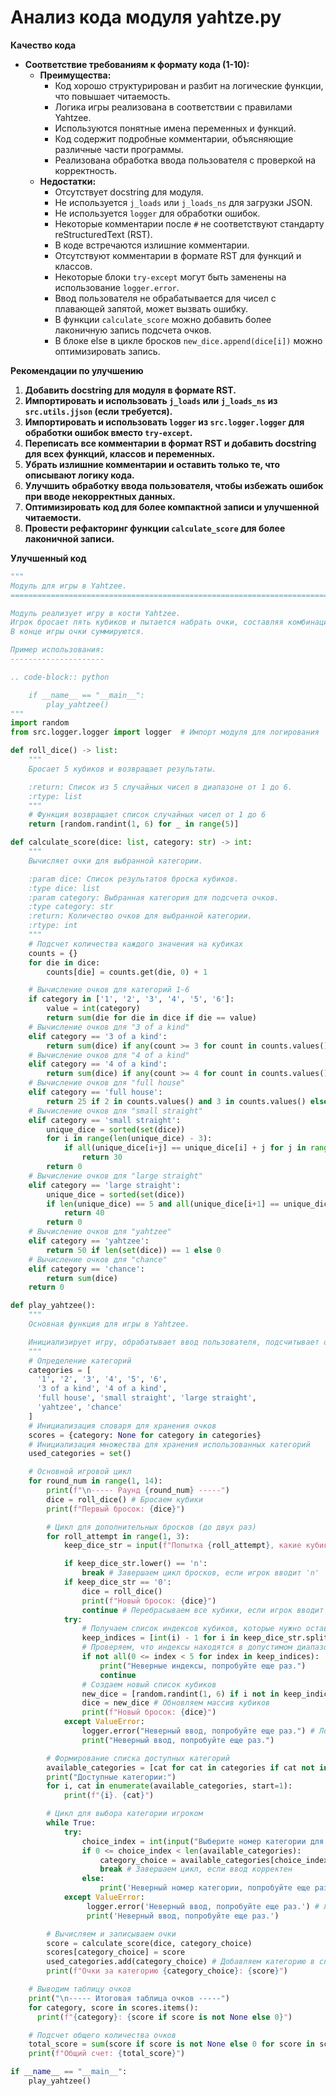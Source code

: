 # Анализ кода модуля yahtze.py

**Качество кода**
-   **Соответствие требованиям к формату кода (1-10):**
    -   **Преимущества:**
        -   Код хорошо структурирован и разбит на логические функции, что повышает читаемость.
        -   Логика игры реализована в соответствии с правилами Yahtzee.
        -   Используются понятные имена переменных и функций.
        -   Код содержит подробные комментарии, объясняющие различные части программы.
        -   Реализована обработка ввода пользователя с проверкой на корректность.
    -   **Недостатки:**
        -   Отсутствует docstring для модуля.
        -   Не используется `j_loads` или `j_loads_ns` для загрузки JSON.
        -   Не используется `logger` для обработки ошибок.
        -   Некоторые комментарии после `#` не соответствуют стандарту reStructuredText (RST).
        -   В коде встречаются излишние комментарии.
        -   Отсутствуют комментарии в формате RST для функций и классов.
        -   Некоторые блоки `try-except` могут быть заменены на использование `logger.error`.
        -   Ввод пользователя не обрабатывается для чисел с плавающей запятой, может вызвать ошибку.
        -   В функции `calculate_score` можно добавить более лаконичную запись подсчета очков.
        -   В блоке else в цикле бросков `new_dice.append(dice[i])` можно оптимизировать запись.

**Рекомендации по улучшению**

1.  **Добавить docstring для модуля в формате RST.**
2.  **Импортировать и использовать `j_loads` или `j_loads_ns` из `src.utils.jjson` (если требуется).**
3.  **Импортировать и использовать `logger` из `src.logger.logger` для обработки ошибок вместо `try-except`.**
4.  **Переписать все комментарии в формат RST и добавить docstring для всех функций, классов и переменных.**
5.  **Убрать излишние комментарии и оставить только те, что описывают логику кода.**
6.  **Улучшить обработку ввода пользователя, чтобы избежать ошибок при вводе некорректных данных.**
7.  **Оптимизировать код для более компактной записи и улучшенной читаемости.**
8.  **Провести рефакторинг функции `calculate_score` для более лаконичной записи.**

**Улучшенный код**

```python
"""
Модуль для игры в Yahtzee.
=========================================================================================

Модуль реализует игру в кости Yahtzee.
Игрок бросает пять кубиков и пытается набрать очки, составляя комбинации.
В конце игры очки суммируются.

Пример использования:
---------------------

.. code-block:: python

    if __name__ == "__main__":
        play_yahtzee()
"""
import random
from src.logger.logger import logger  # Импорт модуля для логирования

def roll_dice() -> list:
    """
    Бросает 5 кубиков и возвращает результаты.

    :return: Список из 5 случайных чисел в диапазоне от 1 до 6.
    :rtype: list
    """
    # Функция возвращает список случайных чисел от 1 до 6
    return [random.randint(1, 6) for _ in range(5)]

def calculate_score(dice: list, category: str) -> int:
    """
    Вычисляет очки для выбранной категории.

    :param dice: Список результатов броска кубиков.
    :type dice: list
    :param category: Выбранная категория для подсчета очков.
    :type category: str
    :return: Количество очков для выбранной категории.
    :rtype: int
    """
    # Подсчет количества каждого значения на кубиках
    counts = {}
    for die in dice:
        counts[die] = counts.get(die, 0) + 1

    # Вычисление очков для категорий 1-6
    if category in ['1', '2', '3', '4', '5', '6']:
        value = int(category)
        return sum(die for die in dice if die == value)
    # Вычисление очков для "3 of a kind"
    elif category == '3 of a kind':
        return sum(dice) if any(count >= 3 for count in counts.values()) else 0
    # Вычисление очков для "4 of a kind"
    elif category == '4 of a kind':
        return sum(dice) if any(count >= 4 for count in counts.values()) else 0
    # Вычисление очков для "full house"
    elif category == 'full house':
        return 25 if 2 in counts.values() and 3 in counts.values() else 0
    # Вычисление очков для "small straight"
    elif category == 'small straight':
        unique_dice = sorted(set(dice))
        for i in range(len(unique_dice) - 3):
            if all(unique_dice[i+j] == unique_dice[i] + j for j in range(4)):
                return 30
        return 0
    # Вычисление очков для "large straight"
    elif category == 'large straight':
        unique_dice = sorted(set(dice))
        if len(unique_dice) == 5 and all(unique_dice[i+1] == unique_dice[i] + 1 for i in range(4)):
            return 40
        return 0
    # Вычисление очков для "yahtzee"
    elif category == 'yahtzee':
        return 50 if len(set(dice)) == 1 else 0
    # Вычисление очков для "chance"
    elif category == 'chance':
        return sum(dice)
    return 0

def play_yahtzee():
    """
    Основная функция для игры в Yahtzee.

    Инициализирует игру, обрабатывает ввод пользователя, подсчитывает очки и выводит результаты.
    """
    # Определение категорий
    categories = [
      '1', '2', '3', '4', '5', '6',
      '3 of a kind', '4 of a kind',
      'full house', 'small straight', 'large straight',
      'yahtzee', 'chance'
    ]
    # Инициализация словаря для хранения очков
    scores = {category: None for category in categories}
    # Инициализация множества для хранения использованных категорий
    used_categories = set()

    # Основной игровой цикл
    for round_num in range(1, 14):
        print(f"\n----- Раунд {round_num} -----")
        dice = roll_dice() # Бросаем кубики
        print(f"Первый бросок: {dice}")

        # Цикл для дополнительных бросков (до двух раз)
        for roll_attempt in range(1, 3):
            keep_dice_str = input(f"Попытка {roll_attempt}, какие кубики оставить (введите номера через пробел, от 1 до 5, 0 = перебросить все, n = ничего не перебрасывать)? ")

            if keep_dice_str.lower() == 'n':
                break # Завершаем цикл бросков, если игрок вводит 'n'
            if keep_dice_str == '0':
                dice = roll_dice()
                print(f"Новый бросок: {dice}")
                continue # Перебрасываем все кубики, если игрок вводит '0'
            try:
                # Получаем список индексов кубиков, которые нужно оставить
                keep_indices = [int(i) - 1 for i in keep_dice_str.split()]
                # Проверяем, что индексы находятся в допустимом диапазоне
                if not all(0 <= index < 5 for index in keep_indices):
                    print("Неверные индексы, попробуйте еще раз.")
                    continue
                # Создаем новый список кубиков
                new_dice = [random.randint(1, 6) if i not in keep_indices else dice[i] for i in range(5)]
                dice = new_dice # Обновляем массив кубиков
                print(f"Новый бросок: {dice}")
            except ValueError:
                logger.error("Неверный ввод, попробуйте еще раз.") # Логируем ошибку ввода
                print("Неверный ввод, попробуйте еще раз.")

        # Формирование списка доступных категорий
        available_categories = [cat for cat in categories if cat not in used_categories]
        print("Доступные категории:")
        for i, cat in enumerate(available_categories, start=1):
            print(f"{i}. {cat}")

        # Цикл для выбора категории игроком
        while True:
            try:
                choice_index = int(input("Выберите номер категории для записи очков: ")) - 1 # Запрашиваем выбор
                if 0 <= choice_index < len(available_categories):
                    category_choice = available_categories[choice_index]
                    break # Завершаем цикл, если ввод корректен
                else:
                    print('Неверный номер категории, попробуйте еще раз.')
            except ValueError:
                 logger.error('Неверный ввод, попробуйте еще раз.') # Логируем ошибку ввода
                 print('Неверный ввод, попробуйте еще раз.')

        # Вычисляем и записываем очки
        score = calculate_score(dice, category_choice)
        scores[category_choice] = score
        used_categories.add(category_choice) # Добавляем категорию в список использованных
        print(f"Очки за категорию {category_choice}: {score}")

    # Выводим таблицу очков
    print("\n----- Итоговая таблица очков -----")
    for category, score in scores.items():
      print(f"{category}: {score if score is not None else 0}")

    # Подсчет общего количества очков
    total_score = sum(score if score is not None else 0 for score in scores.values())
    print(f"Общий счет: {total_score}")

if __name__ == "__main__":
    play_yahtzee()
```